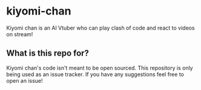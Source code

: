 # kiyomi-chan
Kiyomi chan is an AI Vtuber who can play clash of code and react to videos on stream!

## What is this repo for?
Kiyomi chan's code isn't meant to be open sourced. This repository is only being used as an issue tracker. If you have any suggestions feel free to open an issue!

